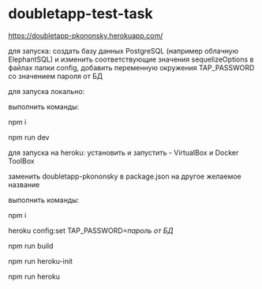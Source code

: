 # doubletapp-test-task

https://doubletapp-pkononsky.herokuapp.com/

для запуска:
создать базу данных PostgreSQL (например облачную ElephantSQL) и изменить соответствующие значения sequelizeOptions в файлах папки config,
добавить переменную окружения TAP_PASSWORD со значением пароля от БД

для запуска локально:

выполнить команды:

npm i

npm run dev


для запуска на heroku:
установить и запустить - VirtualBox и Docker ToolBox 

заменить doubletapp-pkononsky в package.json на другое желаемое название

выполнить команды:

npm i

heroku config:set TAP_PASSWORD=*пароль от БД*

npm run build

npm run heroku-init

npm run heroku
